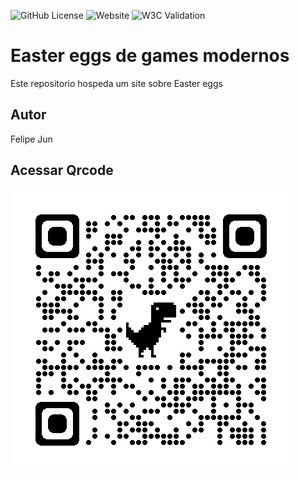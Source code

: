 ![GitHub License](https://img.shields.io/github/license/FelipeJunTakenaka/game)
![Website](https://img.shields.io/website?url=https%3A%2F%2Ffelipejuntakenaka.github.io%2Fgame%2F)
![W3C Validation](https://img.shields.io/w3c-validation/html?targetUrl=https%3A%2F%2Ffelipejuntakenaka.github.io%2Fgame%2F)



# Easter eggs de games modernos
Este repositorio hospeda um site sobre Easter eggs
## Autor
Felipe Jun
## Acessar Qrcode
![](https://github.com/FelipeJunTakenaka/game/blob/main/qrcode_chrome%20(1).png)
